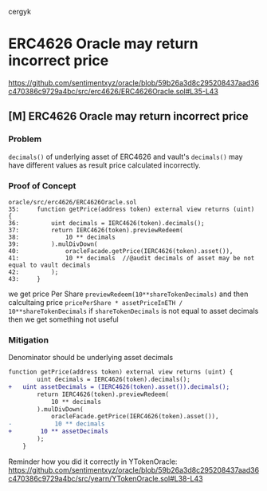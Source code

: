cergyk
# ERC4626 Oracle may return incorrect price

https://github.com/sentimentxyz/oracle/blob/59b26a3d8c295208437aad36c470386c9729a4bc/src/erc4626/ERC4626Oracle.sol#L35-L43
## [M] ERC4626 Oracle may return incorrect price
### Problem
`decimals()` of underlying asset of ERC4626 and vault's `decimals()` may have different values
as result price calculated incorrectly.
### Proof of Concept
```solidity
oracle/src/erc4626/ERC4626Oracle.sol
35:     function getPrice(address token) external view returns (uint) {
36:         uint decimals = IERC4626(token).decimals();
37:         return IERC4626(token).previewRedeem(
38:             10 ** decimals
39:         ).mulDivDown(
40:             oracleFacade.getPrice(IERC4626(token).asset()),
41:             10 ** decimals  //@audit decimals of asset may be not equal to vault decimals
42:         );
43:     }
```
we get price Per Share `previewRedeem(10**shareTokenDecimals)`
and then calcultaing price `pricePerShare * assetPriceInETH / 10**shareTokenDecimals`
if `shareTokenDecimals` is not equal to asset decimals then we get something not useful
### Mitigation
Denominator should be underlying asset decimals
```diff
function getPrice(address token) external view returns (uint) {
        uint decimals = IERC4626(token).decimals();
+	uint assetDecimals = (IERC4626(token).asset()).decimals();
        return IERC4626(token).previewRedeem(
            10 ** decimals
        ).mulDivDown(
            oracleFacade.getPrice(IERC4626(token).asset()),
-            10 ** decimals
+	     10 ** assetDecimals
        );
    }
```
Reminder how you did it correctly in YTokenOracle:
https://github.com/sentimentxyz/oracle/blob/59b26a3d8c295208437aad36c470386c9729a4bc/src/yearn/YTokenOracle.sol#L38-L43
